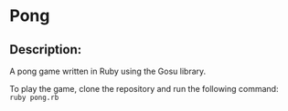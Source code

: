 Pong
====

Description:
------------

A pong game written in Ruby using the Gosu library.

To play the game, clone the repository and run the following command: <br />
`ruby pong.rb`
